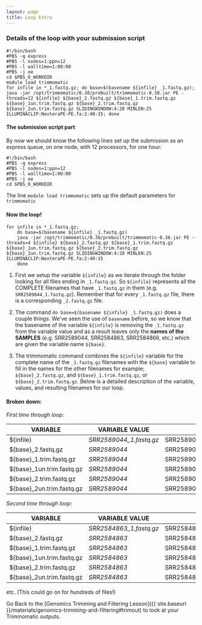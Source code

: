 ```yaml
---
layout: page
title: Loop Extra
---
```


### Details of the loop with your submission script

```
#!/bin/bash
#PBS -q express
#PBS -l nodes=1:ppn=12
#PBS -l walltime=1:00:00
#PBS -j oe
cd $PBS_O_WORKDIR
module load trimmomatic
for infile in *_1.fastq.gz; do base=$(basename ${infile} _1.fastq.gz); java -jar /opt/trimmomatic/0.38/prebuilt/trimmomatic-0.38.jar PE -threads=12 ${infile} ${base}_2.fastq.gz ${base}_1.trim.fastq.gz ${base}_1un.trim.fastq.gz ${base}_2.trim.fastq.gz ${base}_2un.trim.fastq.gz SLIDINGWINDOW:4:20 MINLEN:25 ILLUMINACLIP:NexteraPE-PE.fa:2:40:15; done
```
#### The submission script part

By now we should know the following lines set up the submission as an express queue, on one node, 
with 12 processors, for one hour:
```
#!/bin/bash
#PBS -q express
#PBS -l nodes=1:ppn=12
#PBS -l walltime=1:00:00
#PBS -j oe
cd $PBS_O_WORKDIR
```

The line `module load trimmomatic` sets up the default parameters for `trimmomatic`

#### Now the loop!

```
for infile in *_1.fastq.gz; 
	do base=$(basename ${infile} _1.fastq.gz)
	java -jar /opt/trimmomatic/0.38/prebuilt/trimmomatic-0.38.jar PE -threads=4 ${infile} ${base}_2.fastq.gz ${base}_1.trim.fastq.gz ${base}_1un.trim.fastq.gz ${base}_2.trim.fastq.gz ${base}_2un.trim.fastq.gz SLIDINGWINDOW:4:20 MINLEN:25 ILLUMINACLIP:NexteraPE-PE.fa:2:40:15
	done
```

1. First we setup the variable `${infile}` as we iterate through the folder looking for
all files ending in `_1.fastq.gz`. So `${infile}` represents all the COMPLETE filenames that have 
`_1.fastq.gz` in them (e.g. `SRR2589044_1.fastq.gz`). Remember that for every `_1.fastq.gz`
file, there is a corresponding `_2.fastq.gz` file.

2. The command `do base=$(basename ${infile} _1.fastq.gz)` does a couple things. We've seen the use of `basename`
before, so we know that the basename of the variable `${infile}` is removing the `_1.fastq.gz` from the variable value
and as a result leaves only the **names of the SAMPLES** (e.g. SRR2589044, SRR2584863, SRR2584866, etc.) 
which are given the variable name `${base}`.

3. The trimmomatic command combines the `${infile}` variable for the complete name of the `_1.fastq.gz` filenames with 
the `${base}` variable to fill in the names for the other filenames for example; `${base}_2.fastq.gz`, and `${base}_1.trim.fastq.gz`, 
or `${base}_2.trim.fastq.gz`. Below is a detailed description of the variable, values, and resulting filenames for our loop.  

#### Broken down:

*First time through loop:*

| VARIABLE | VARIABLE VALUE | RESULT |
|----------|---------|--------------|
|${infile}   | *SRR2589044_1.fastq.gz* | SRR2589044_1.fastq.gz |
| ${base}_2.fastq.gz | *SRR2589044* | SRR2589044_2.fastq.gz |
| ${base}_1.trim.fastq.gz | *SRR2589044* | SRR2589044_1.trim.fastq.gz |
| ${base}_1un.trim.fastq.gz | *SRR2589044* | SRR2589044_1.untrim.fastq.gz |
| ${base}_2.trim.fastq.gz | *SRR2589044* | SRR2589044_2.trim.fastq.gz |
| ${base}_2un.trim.fastq.gz | *SRR2589044* | SRR2589044_1.untrim.fastq.gz |

*Second time through loop:*

| VARIABLE | VARIABLE VALUE | RESULT |
|----------|---------| --------------|
|${infile}   | *SRR2584863_1.fastq.gz* | SRR2584863_1.fastq.gz |
| ${base}_2.fastq.gz | *SRR2584863* | SRR2584863_2.fastq.gz |
| ${base}_1.trim.fastq.gz | *SRR2584863* | SRR2584863_1.trim.fastq.gz |
| ${base}_1un.trim.fastq.gz | *SRR2584863* | SRR2584863_1.untrim.fastq.gz |
| ${base}_2.trim.fastq.gz | *SRR2584863* | SRR2584863_2.trim.fastq.gz |
| ${base}_2un.trim.fastq.gz | *SRR2584863* | SRR2584863_1.untrim.fastq.gz |

etc. (This could go on for hundreds of files!)















Go Back to the [Genomics Trimming and Filtering Lesson]({{ site.baseurl }}/materials/genomics-trimming-and-filtering#trimout)
to look at your Trimmomatic outputs.


